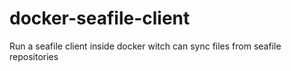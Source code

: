 # docker-seafile-client
Run a seafile client inside docker witch can sync files from seafile repositories
